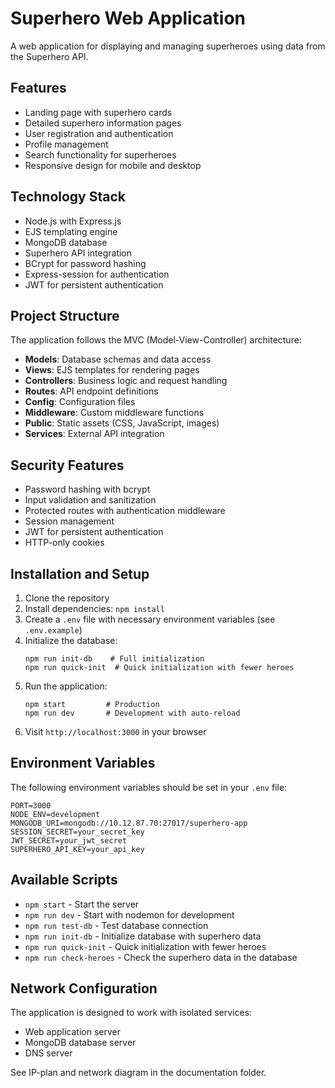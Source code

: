# Superhero Web Application

A web application for displaying and managing superheroes using data from the Superhero API.

## Features

- Landing page with superhero cards
- Detailed superhero information pages
- User registration and authentication
- Profile management
- Search functionality for superheroes
- Responsive design for mobile and desktop

## Technology Stack

- Node.js with Express.js
- EJS templating engine
- MongoDB database
- Superhero API integration
- BCrypt for password hashing
- Express-session for authentication
- JWT for persistent authentication

## Project Structure

The application follows the MVC (Model-View-Controller) architecture:

- **Models**: Database schemas and data access
- **Views**: EJS templates for rendering pages
- **Controllers**: Business logic and request handling
- **Routes**: API endpoint definitions
- **Config**: Configuration files
- **Middleware**: Custom middleware functions
- **Public**: Static assets (CSS, JavaScript, images)
- **Services**: External API integration

## Security Features

- Password hashing with bcrypt
- Input validation and sanitization
- Protected routes with authentication middleware
- Session management
- JWT for persistent authentication
- HTTP-only cookies

## Installation and Setup

1. Clone the repository
2. Install dependencies: `npm install`
3. Create a `.env` file with necessary environment variables (see `.env.example`)
4. Initialize the database:
   ```
   npm run init-db    # Full initialization
   npm run quick-init  # Quick initialization with fewer heroes
   ```
5. Run the application:
   ```
   npm start         # Production
   npm run dev       # Development with auto-reload
   ```
6. Visit `http://localhost:3000` in your browser

## Environment Variables

The following environment variables should be set in your `.env` file:

```
PORT=3000
NODE_ENV=development
MONGODB_URI=mongodb://10.12.87.70:27017/superhero-app
SESSION_SECRET=your_secret_key
JWT_SECRET=your_jwt_secret
SUPERHERO_API_KEY=your_api_key
```

## Available Scripts

- `npm start` - Start the server
- `npm run dev` - Start with nodemon for development
- `npm run test-db` - Test database connection
- `npm run init-db` - Initialize database with superhero data
- `npm run quick-init` - Quick initialization with fewer heroes
- `npm run check-heroes` - Check the superhero data in the database

## Network Configuration

The application is designed to work with isolated services:
- Web application server
- MongoDB database server
- DNS server

See IP-plan and network diagram in the documentation folder.
